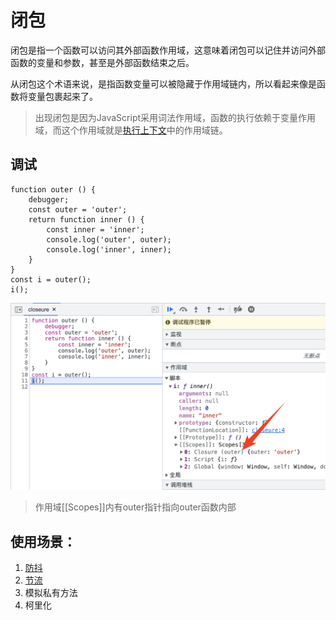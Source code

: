 # 闭包
闭包是指一个函数可以访问其外部函数作用域，这意味着闭包可以记住并访问外部函数的变量和参数，甚至是外部函数结束之后。   

从闭包这个术语来说，是指函数变量可以被隐藏于作用域链内，所以看起来像是函数将变量包裹起来了。    

> 出现闭包是因为JavaScript采用词法作用域，函数的执行依赖于变量作用域，而这个作用域就是[执行上下文](../执行上下文)中的作用域链。

## 调试
```
function outer () {
    debugger;
    const outer = 'outer';
    return function inner () {
        const inner = 'inner';
        console.log('outer', outer);
        console.log('inner', inner);
    }
}
const i = outer();
i();
```
![closure](./closure.png)
> 作用域[[Scopes]]内有outer指针指向outer函数内部


## 使用场景：
1. [防抖](../../手写代码/常规/debounce/)
2. [节流](../../手写代码/常规/throttle/)
3. 模拟私有方法
4. 柯里化
